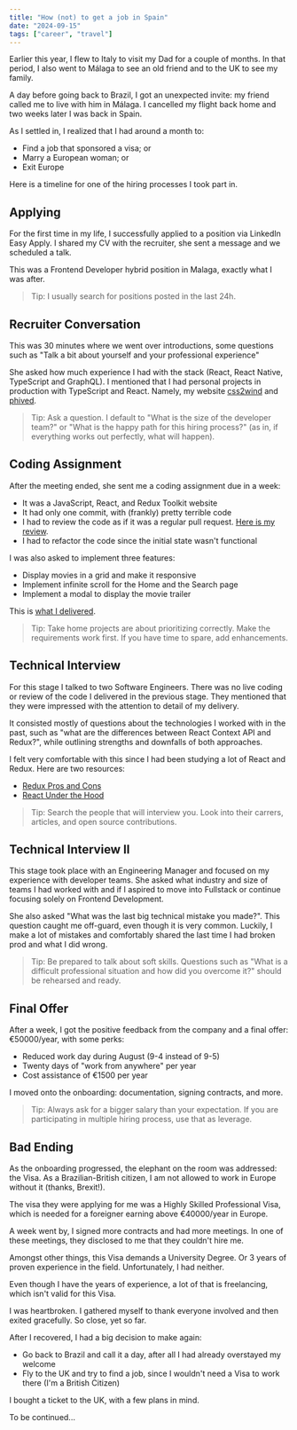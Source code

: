 ```yaml
---
title: "How (not) to get a job in Spain"
date: "2024-09-15"
tags: ["career", "travel"]
---
```


Earlier this year, I flew to Italy to visit my Dad for a couple of months. In that period, I also went to Málaga to see an old friend and to the UK to see my family.

A day before going back to Brazil, I got an unexpected invite: my friend called me to live with him in Málaga. I cancelled my flight back home and two weeks later I was back in Spain.

As I settled in, I realized that I had around a month to:

- Find a job that sponsored a visa; or
- Marry a European woman; or
- Exit Europe

Here is a timeline for one of the hiring processes I took part in.

## Applying

For the first time in my life, I successfully applied to a position via LinkedIn Easy Apply. I shared my CV with the recruiter, she sent a message and we scheduled a talk.

This was a Frontend Developer hybrid position in Malaga, exactly what I was after.

> Tip: I usually search for positions posted in the last 24h.

## Recruiter Conversation

This was 30 minutes where we went over introductions, some questions such as "Talk a bit about yourself and your professional experience"

She asked how much experience I had with the stack (React, React Native, TypeScript and GraphQL). I mentioned that I had personal projects in production with TypeScript and React. Namely, my website [css2wind](https://css2wind.com) and [phived](https://phived.com).

> Tip: Ask a question. I default to "What is the size of the developer team?" or "What is the happy path for this hiring process?" (as in, if everything works out perfectly, what will happen).

## Coding Assignment

After the meeting ended, she sent me a coding assignment due in a week:

- It was a JavaScript, React, and Redux Toolkit website
- It had only one commit, with (frankly) pretty terrible code
- I had to review the code as if it was a regular pull request. [Here is my review](https://gist.github.com/LukeberryPi/2833f7f21e2cb102c43bc6406db17749).
- I had to refactor the code since the initial state wasn't functional

I was also asked to implement three features:

- Display movies in a grid and make it responsive
- Implement infinite scroll for the Home and the Search page
- Implement a modal to display the movie trailer

This is [what I delivered](https://luke-berry-movieland.vercel.app).

> Tip: Take home projects are about prioritizing correctly. Make the requirements work first. If you have time to spare, add enhancements.

## Technical Interview

For this stage I talked to two Software Engineers. There was no live coding or review of the code I delivered in the previous stage. They mentioned that they were impressed with the attention to detail of my delivery.

It consisted mostly of questions about the technologies I worked with in the past, such as "what are the differences between React Context API and Redux?", while outlining strengths and downfalls of both approaches.

I felt very comfortable with this since I had been studying a lot of React and Redux. Here are two resources:

- [Redux Pros and Cons](https://www.reddit.com/r/reactjs/comments/1aiol7c/comment/kow7lbq/?utm_source=share&utm_medium=web3x&utm_name=web3xcss&utm_term=1&utm_content=share_button)
- [React Under the Hood](https://www.youtube.com/watch?v=i793Qm6kv3U&pp=ygUUcmVhY3QgdW5kZXIgdGhlIGhvb2Q%3D)

> Tip: Search the people that will interview you. Look into their carrers, articles, and open source contributions.

## Technical Interview II

This stage took place with an Engineering Manager and focused on my experience with developer teams. She asked what industry and size of teams I had worked with and if I aspired to move into Fullstack or continue focusing solely on Frontend Development.

She also asked "What was the last big technical mistake you made?". This question caught me off-guard, even though it is very common. Luckily, I make a lot of mistakes and comfortably shared the last time I had broken prod and what I did wrong.

> Tip: Be prepared to talk about soft skills. Questions such as "What is a difficult professional situation and how did you overcome it?" should be rehearsed and ready.

## Final Offer

After a week, I got the positive feedback from the company and a final offer: €50000/year, with some perks:

- Reduced work day during August (9-4 instead of 9-5)
- Twenty days of "work from anywhere" per year
- Cost assistance of €1500 per year

I moved onto the onboarding: documentation, signing contracts, and more.

> Tip: Always ask for a bigger salary than your expectation. If you are participating in multiple hiring process, use that as leverage.

## Bad Ending

As the onboarding progressed, the elephant on the room was addressed: the Visa. As a Brazilian-British citizen, I am not allowed to work in Europe without it (thanks, Brexit!).

The visa they were applying for me was a Highly Skilled Professional Visa, which is needed for a foreigner earning above €40000/year in Europe.

A week went by, I signed more contracts and had more meetings. In one of these meetings, they disclosed to me that they couldn't hire me.

Amongst other things, this Visa demands a University Degree. Or 3 years of proven experience in the field. Unfortunately, I had neither.

Even though I have the years of experience, a lot of that is freelancing, which isn't valid for this Visa.

I was heartbroken. I gathered myself to thank everyone involved and then exited gracefully. So close, yet so far.

After I recovered, I had a big decision to make again:

- Go back to Brazil and call it a day, after all I had already overstayed my welcome
- Fly to the UK and try to find a job, since I wouldn't need a Visa to work there (I'm a British Citizen)

I bought a ticket to the UK, with a few plans in mind.

To be continued...
